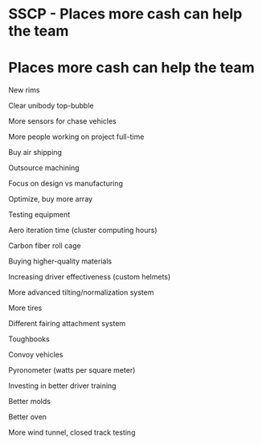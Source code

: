 # SSCP - Places more cash can help the team

# Places more cash can help the team

New rims

Clear unibody top-bubble

More sensors for chase vehicles

More people working on project full-time

Buy air shipping

Outsource machining

Focus on design vs manufacturing

Optimize, buy more array

Testing equipment

Aero iteration time (cluster computing hours)

Carbon fiber roll cage

Buying higher-quality materials

Increasing driver effectiveness (custom helmets)

More advanced tilting/normalization system

More tires

Different fairing attachment system

Toughbooks

Convoy vehicles

Pyronometer (watts per square meter)

Investing in better driver training

Better molds

Better oven

More wind tunnel, closed track testing

